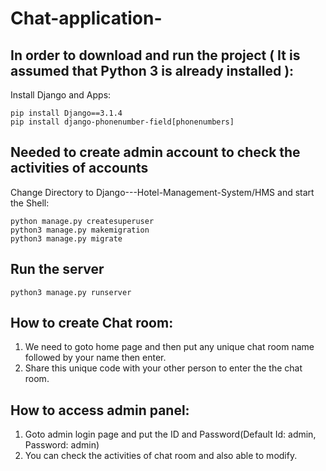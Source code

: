 # Chat-application-
## In order to download and run the project ( It is assumed that Python 3 is already installed ):
Install Django and Apps:
```
pip install Django==3.1.4
pip install django-phonenumber-field[phonenumbers]
```
## Needed to create admin account to check the activities of accounts
Change Directory to Django---Hotel-Management-System/HMS and start the Shell:
```
python manage.py createsuperuser
python3 manage.py makemigration
python3 manage.py migrate
```
## Run the server
```
python3 manage.py runserver
```
## How to create Chat room:
1. We need to goto home page and then put any unique chat room name followed by your name then enter.
2. Share this unique code with your other person to enter the the chat room. 

## How to access admin panel:
1. Goto admin login page and put the ID and Password(Default Id: admin, Password: admin)
2. You can check the activities of chat room and also able to modify.

